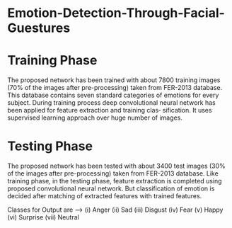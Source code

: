 # Emotion-Detection-Through-Facial-Guestures
 
# Training Phase  
The proposed network has been trained with about 7800 training images (70% of the
images after pre-processing) taken from FER-2013  database. This database contains
seven standard categories of emotions for every subject. During training process deep
convolutional neural network has been applied for feature extraction and training clas‐
sification. It uses supervised learning approach over huge number of images. 

# Testing Phase
The proposed network has been tested with about 3400 test images (30% of the images
after pre-processing) taken from FER-2013 database. Like training phase, in the testing
phase, feature extraction is completed using proposed convolutional neural network.
But classification of emotion is decided after matching of extracted features with trained
features.

Classes for Output are -->
  (i)   Anger
  (ii)  Sad
  (iii) Disgust
  (iv)  Fear
  (v)  Happy
  (vi) Surprise
  (vii) Neutral
  
  

